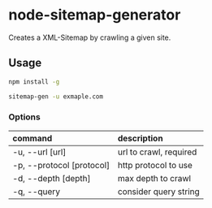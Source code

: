 # node-sitemap-generator
Creates a XML-Sitemap by crawling a given site.

## Usage

```BASH
npm install -g

sitemap-gen -u exmaple.com
```

### Options

|command|description
|:---|:---
|-u, --url [url]|url to crawl, required
|-p, --protocol [protocol]|http protocol to use
|-d, --depth [depth]|max depth to crawl
|-q, --query|consider query string
